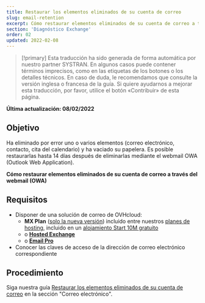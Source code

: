 ```yaml
---
title: Restaurar los elementos eliminados de su cuenta de correo
slug: email-retention
excerpt: Cómo restaurar elementos eliminados de su cuenta de correo a través del webmail (OWA)
section: 'Diagnóstico Exchange'
order: 02
updated: 2022-02-08
---
```


> [!primary]
> Esta traducción ha sido generada de forma automática por nuestro partner SYSTRAN. En algunos casos puede contener términos imprecisos, como en las etiquetas de los botones o los detalles técnicos. En caso de duda, le recomendamos que consulte la versión inglesa o francesa de la guía. Si quiere ayudarnos a mejorar esta traducción, por favor, utilice el botón «Contribuir» de esta página.
>

**Última actualización: 08/02/2022**
 
## Objetivo

Ha eliminado por error uno o varios elementos (correo electrónico, contacto, cita del calendario) y ha vaciado su papelera. Es posible restaurarlas hasta 14 días después de eliminarlas mediante el webmail OWA (Outlook Web Application).

**Cómo restaurar elementos eliminados de su cuenta de correo a través del webmail (OWA)**
 
## Requisitos
 
- Disponer de una solución de correo de OVHcloud:
    - **MX Plan** ([solo la nueva versión](https://docs.ovh.com/es/emails/primeros-pasos-correo-compartido/)) incluido entre nuestros [planes de hosting](https://www.ovhcloud.com/es-es/web-hosting/), incluido en un [alojamiento Start 10M gratuito](https://www.ovhcloud.com/es-es/domains/free-web-hosting/) 
    - o [**Hosted Exchange**](https://www.ovhcloud.com/es-es/emails/hosted-exchange/)
    - o [**Email Pro**](https://www.ovhcloud.com/es-es/emails/email-pro/)
- Conocer las claves de acceso de la dirección de correo electrónico correspondiente

## Procedimiento

Siga nuestra guía [Restaurar los elementos eliminados de su cuenta de correo](https://docs.ovh.com/es/emails/email-retention/) en la sección "Correo electrónico".